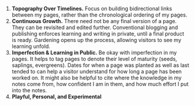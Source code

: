 

1. **Topography Over Timelines.** Focus on building bidirectional links between my pages, rather than the chronological ordering of my pages.
2. **Continuous Growth.** There need not be any final version of a page. They can be revisited and edited further. Conventional blogging and publishing enforces learning and writing in private, until a final product is ready. Gardening opens up the process, allowing visitors to see my learning unfold.
3. **Imperfection & Learning in Public.** Be okay with imperfection in my pages. It helps to tag pages to denote their level of maturity (seeds, saplings, evergreens). Dates for when a page was planted as well as last tended to can help a visitor understand for how long a page has been worked on. It might also be helpful to cite where the knowledge in my notes come from, how confident I am in them, and how much effort I put into the notes.
4. **Playful, Personal, and Experimental**